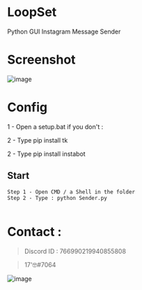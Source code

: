 # LoopSet
Python GUI Instagram Message Sender

# Screenshot

![image](https://user-images.githubusercontent.com/93615583/216156333-bcdb386f-b380-48c6-a400-54fce773933e.png)

# Config

1 - Open a setup.bat if you don't :

2 - Type pip install tk

2 - Type pip install instabot

## Start 
```
Step 1 - Open CMD / a Shell in the folder
Step 2 - Type : python Sender.py


```



# Contact : 
> Discord ID : 766990219940855808

> 17'🤓#7064                      



![image](https://media.discordapp.net/attachments/945746542424387615/945778865727479958/20220205_130153.gif)
